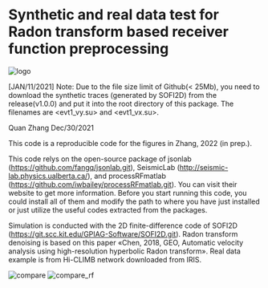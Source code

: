 # Synthetic and real data test for Radon transform based receiver function preprocessing 
![logo](https://user-images.githubusercontent.com/97296586/148636639-2e19b033-0dc5-41ca-bd5d-b8a727240a3f.png)

[JAN/11/2021] Note: Due to the file size limit of Github(< 25Mb), you need to download the synthetic traces (generated by SOFI2D) from the release(v1.0.0) and put it into the root directory of this package. The filenames are <evt1_vy.su> and <evt1_vx.su>.

Quan Zhang Dec/30/2021

This code is a reproducible code for the figures in Zhang, 2022 (in prep.).

This code relys on the open-source package of jsonlab (https://github.com/fangq/jsonlab.git), SeismicLab (http://seismic-lab.physics.ualberta.ca/), and processRFmatlab (https://github.com/iwbailey/processRFmatlab.git). You can visit their website to get more information. Before you start running this code, you could install all of them and modify the path to where you have just installed or just utilize the useful codes extracted from the packages.

Simulation is conducted with the 2D finite-difference code of SOFI2D (https://git.scc.kit.edu/GPIAG-Software/SOFI2D.git). Radon transform denoising is based on this paper «Chen, 2018, GEO, Automatic velocity analysis using high-resolution hyperbolic Radon transform». Real data example is from Hi-CLIMB network downloaded from IRIS.

![compare](https://user-images.githubusercontent.com/97296586/148637570-5abce4bc-36dd-48dc-a8cf-dae22e2cfded.png)
![compare_rf](https://user-images.githubusercontent.com/97296586/148637573-2944c9c1-90d8-42f0-8300-c4a206b3115d.png)

